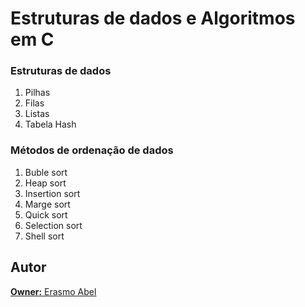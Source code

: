 # Estruturas de dados e Algoritmos em C

### Estruturas de dados
  1.  Pilhas
  2.  Filas
  3.  Listas
  4.  Tabela Hash

### Métodos de ordenação de dados
  1. Buble sort
  2. Heap sort
  3. Insertion sort
  4. Marge sort
  5. Quick sort
  6. Selection sort
  7. Shell sort

<h2>Autor</h2>
<p><a href="https://github.com/AbelErasmo/"><b>Owner:</b> Erasmo Abel</a></p>
